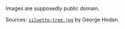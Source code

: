 Images are supposedly public domain.

Sources: [`siluette-tree.jpg`](http://www.publicdomainpictures.net/view-image.php?image=81417&picture=silhouette-tree) by George Hodan.
